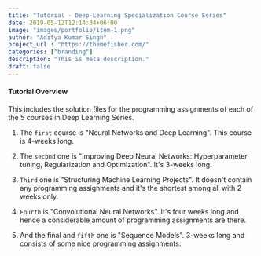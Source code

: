```yaml
---
title: "Tutorial - Deep-Learning Specialization Course Series"
date: 2019-05-12T12:14:34+06:00
image: "images/portfolio/item-1.png"
author: "Aditya Kumar Singh"
project_url : "https://themefisher.com/"
categories: ["branding"]
description: "This is meta description."
draft: false
---
```


#### Tutorial Overview

This includes the solution files for the programming assignments of each of the 5 courses in Deep Learning Series.

1. The `first` course is "Neural Networks and Deep Learning". This course is 4-weeks long.

2. The `second` one is "Improving Deep Neural Networks: Hyperparameter tuning, Regularization and Optimization". It's 3-weeks long.

3. `Third` one is "Structuring Machine Learning Projects". It doesn't contain any programming assignments and it's the shortest among all with 2-weeks only.

4. `Fourth` is "Convolutional Neural Networks". It's four weeks long and hence a considerable amount of programming assignments are there.

5. And the final and `fifth` one is "Sequence Models". 3-weeks long and consists of some nice programming assignments.
